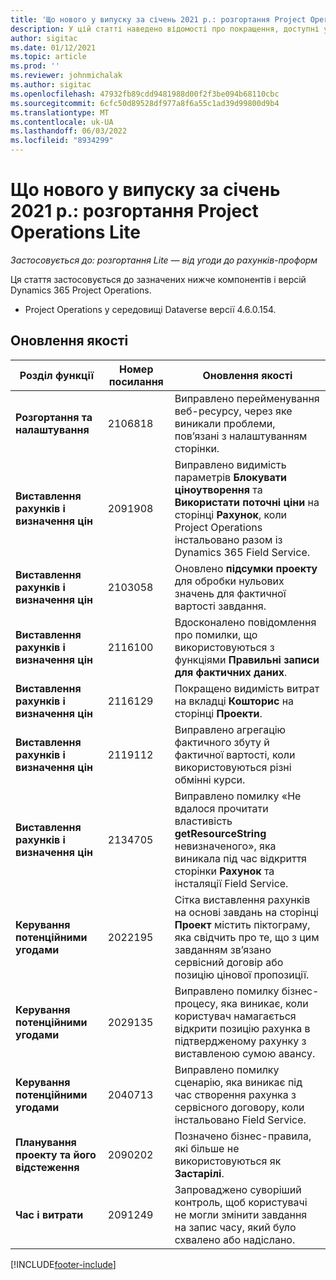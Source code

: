 ```yaml
---
title: 'Що нового у випуску за січень 2021 р.: розгортання Project Operations Lite'
description: У цій статті наведено відомості про покращення, доступні у випуску розгортання Project Operations Lite у січні 2021 р.
author: sigitac
ms.date: 01/12/2021
ms.topic: article
ms.prod: ''
ms.reviewer: johnmichalak
ms.author: sigitac
ms.openlocfilehash: 47932fb89cdd9481988d00f2f3be094b68110cbc
ms.sourcegitcommit: 6cfc50d89528df977a8f6a55c1ad39d99800d9b4
ms.translationtype: MT
ms.contentlocale: uk-UA
ms.lasthandoff: 06/03/2022
ms.locfileid: "8934299"
---
```

# <a name="whats-new-january-2021---project-operations-lite-deployment"></a>Що нового у випуску за січень 2021 р.: розгортання Project Operations Lite


_Застосовується до: розгортання Lite — від угоди до рахунків-проформ_

Ця стаття застосовується до зазначених нижче компонентів і версій Dynamics 365 Project Operations.

  - Project Operations у середовищі Dataverse версії 4.6.0.154.
  
## <a name="quality-updates"></a>Оновлення якості

| **Розділ функції** | **Номер посилання** | **Оновлення якості** |
| --- | --- | --- |
| **Розгортання та налаштування** | 2106818 | Виправлено перейменування веб-ресурсу, через яке виникали проблеми, пов’язані з налаштуванням сторінки. |
| **Виставлення рахунків і визначення цін** | 2091908 | Виправлено видимість параметрів **Блокувати ціноутворення** та **Використати поточні ціни** на сторінці **Рахунок**, коли Project Operations інстальовано разом із Dynamics 365 Field Service. |
| **Виставлення рахунків і визначення цін** | 2103058 | Оновлено **підсумки проекту** для обробки нульових значень для фактичної вартості завдання. |
| **Виставлення рахунків і визначення цін** | 2116100 | Вдосконалено повідомлення про помилки, що використовуються з функціями **Правильні записи для фактичних даних**. |
| **Виставлення рахунків і визначення цін** | 2116129 | Покращено видимість витрат на вкладці **Кошторис** на сторінці **Проекти**. |
| **Виставлення рахунків і визначення цін** | 2119112 | Виправлено агрегацію фактичного збуту й фактичної вартості, коли використовуються різні обмінні курси. |
| **Виставлення рахунків і визначення цін** | 2134705 | Виправлено помилку «Не вдалося прочитати властивість **getResourceString** невизначеного», яка виникала під час відкриття сторінки **Рахунок** та інсталяції Field Service. |
| **Керування потенційними угодами** | 2022195 | Сітка виставлення рахунків на основі завдань на сторінці **Проект** містить піктограму, яка свідчить про те, що з цим завданням зв’язано сервісний договір або позицію цінової пропозиції. |
| **Керування потенційними угодами** | 2029135 | Виправлено помилку бізнес-процесу, яка виникає, коли користувач намагається відкрити позицію рахунка в підтвердженому рахунку з виставленою сумою авансу. |
| **Керування потенційними угодами** | 2040713 | Виправлено помилку сценарію, яка виникає під час створення рахунка з сервісного договору, коли інстальовано Field Service. |
| **Планування проекту та його відстеження** | 2090202 | Позначено бізнес-правила, які більше не використовуються як **Застарілі**. |
| **Час і витрати** | 2091249 | Запроваджено суворіший контроль, щоб користувачі не могли змінити завдання на запис часу, який було схвалено або надіслано. |


[!INCLUDE[footer-include](../../includes/footer-banner.md)]